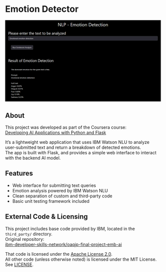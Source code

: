 # Emotion Detector

![le pic](readme_content/neat_capture.PNG "Emotion Detection")

## About
This project was developed as part of the Coursera course:<br>
[Developing AI Applications with Python and Flask]("https://www.coursera.org/learn/python-project-for-ai-application-development/")

It’s a lightweight web application that uses IBM Watson NLU to analyze user-submitted text and return a breakdown of detected emotions.<br>
The app is built with Flask, and provides a simple web interface to interact with the backend AI model.

## Features

- Web interface for submitting text queries
- Emotion analysis powered by IBM Watson NLU
- Clean separation of custom and third-party code
- Basic unit testing framework included


## External Code & Licensing

This project includes base code provided by IBM, located in the `third_party/` directory.  
Original repository:<br>[ibm-developer-skills-network/oaqjp-final-project-emb-ai](https://github.com/ibm-developer-skills-network/oaqjp-final-project-emb-ai)

That code is licensed under the [Apache License 2.0](third_party/LICENSE).  
All other code (unless otherwise noted) is licensed under the MIT License. See [LICENSE](LICENSE).
